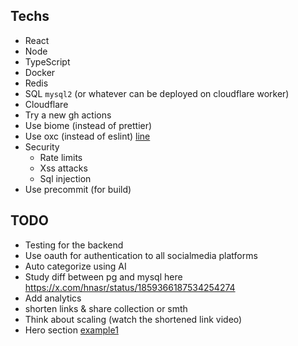 ## Techs

- React
- Node
- TypeScript
- Docker
- Redis
- SQL `mysql2` (or whatever can be deployed on cloudflare worker)
- Cloudflare
- Try a new gh actions
- Use biome (instead of prettier)
- Use oxc (instead of eslint) [line](https://github.com/oxc-project/oxc)
- Security
  - Rate limits
  - Xss attacks
  - Sql injection
- Use precommit (for build)

## TODO

- Testing for the backend
- Use oauth for authentication to all socialmedia platforms
- Auto categorize using AI
- Study diff between pg and mysql here https://x.com/hnasr/status/1859366187534254274
- Add analytics
- shorten links & share collection or smth
- Think about scaling (watch the shortened link video)
- Hero section [example1](https://21st.dev/nubmaster4568/hero-section-nexus/demo-home-page)
